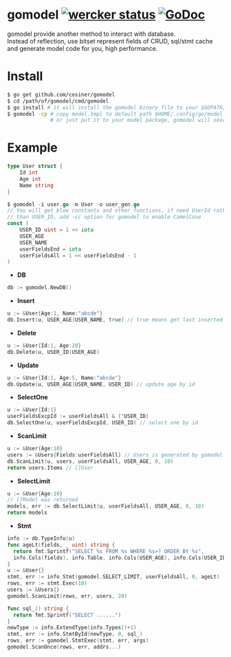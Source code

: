 # gomodel [![wercker status](https://app.wercker.com/status/9c6ef0eec7d6d217bd831bbdc3a3ace2/s "wercker status")](https://app.wercker.com/project/bykey/9c6ef0eec7d6d217bd831bbdc3a3ace2) [![GoDoc](https://godoc.org/github.com/go-martini/martini?status.png)](http://godoc.org/github.com/cosiner/gomodel)
gomodel provide another method to interact with database.   
Instead of reflection, use bitset represent fields of CRUD, sql/stmt cache and generate model code for you, high performance.

# Install
```sh
$ go get github.com/cosiner/gomodel
$ cd /path/of/gomodel/cmd/gomodel
$ go install # it will install the gomodel binary file to your $GOPATH/bin
$ gomodel -cp # copy model.tmpl to default path $HOME/.config/go/model.tmpl
              # or just put it to your model package, gomodel will search it first 
```

# Example
```Go
type User struct {
    Id int
    Age int
    Name string
}

$ gomodel -i user.go -m User -o user_gen.go
// You will get blow constants and other functions, if need UserId rather 
// than USER_ID, add -cc option for gomodel to enable CamelCase
const (
    USER_ID uint = 1 << iota
    USER_AGE
    USER_NAME
    userFieldsEnd = iota
    userFieldsAll = 1 << userFieldsEnd - 1
)
```
* __DB__
```Go
db := gomodel.NewDB()
```
* __Insert__
```Go
u := &User{Age:1, Name:"abcde"}
db.Insert(u, USER_AGE|USER_NAME, true) // true means get last inserted id
```

* __Delete__
```Go
u := &User{Id:1, Age:20}
db.Delete(u, USER_ID|USER_AGE)
```

* __Update__
```Go
u := &User{Id:1, Age:5, Name:"abcde"}
db.Update(u, USER_AGE|USER_NAME, USER_ID) // update age by id
```

* __SelectOne__
```Go
u := &User{Id:1}
userFieldsExcpId := userFieldsAll & (^USER_ID)
db.SelectOne(u, userFieldsExcpId, USER_ID) // select one by id
```

* __ScanLimit__
```Go
u := &User{Age:10}
users := &Users{Fields:userFieldsAll} // Users is generated by gomodel
db.ScanLimit(u, users, userFieldsAll, USER_AGE, 0, 10)
return users.Items // []User
```

* __SelectLimit__
```Go
u := &User{Age:10}
// []Model was returned
models, err := db.SelectLimit(u, userFieldsAll, USER_AGE, 0, 10)
return models
```

* __Stmt__
```Go
info := db.TypeInfo(u)
func ageLt(fields, _ uint) string {
  return fmt.Sprintf("SELECT %s FROM %s WHERE %s>? ORDER BY %s",
  info.Cols(fields), info.Table, info.Cols(USER_AGE), info.Cols(USER_ID))
}
u := &User{}
stmt, err := info.Stmt(gomodel.SELECT_LIMIT, userFieldsAll, 0, ageLt)
rows, err := stmt.Exec(10)
users := &Users{}
gomodel.ScanLimit(rows, err, users, 20)
```
```Go
func sql_() string {
  return fmt.Sprintf("SELECT ......")
}
newType := info.ExtendType(info.Types()+1)
stmt, err := info.StmtById(newType, 0, sql_)
rows, err := gomodel.StmtExec(stmt, err, args)
gomodel.ScanOnce(rows, err, addrs...)
```
